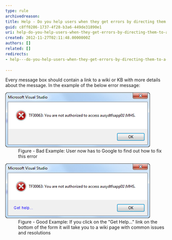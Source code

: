 ```yaml
---
type: rule
archivedreason: 
title: Help - Do you help users when they get errors by directing them to a wiki or KB?
guid: c8ff0286-1737-4f28-b3a6-449de31890e1
uri: help-do-you-help-users-when-they-get-errors-by-directing-them-to-a-wiki-or-kb
created: 2012-11-27T02:11:48.0000000Z
authors: []
related: []
redirects:
- help---do-you-help-users-when-they-get-errors-by-directing-them-to-a-wiki-or-kb

---
```


Every message box should contain a link to a wiki or KB with more details about the message. In the example of the below error message:

<!--endintro-->
<dl class="badImage"><dt><img src="../../assets/NoDirectForError.jpg" alt="No direct for this error"></dt>
<dd>Figure - Bad Example: User now has to Google to find out how to fix this error</dd></dl><dl class="goodImage"><dt><img src="../../assets/DirectForError.jpg" alt="Direct for this error"></dt>
<dd>Figure - Good Example: If you click on the "Get Help..." link on the bottom of the form it will take you to a wiki page with common issues and resolutions</dd></dl>
